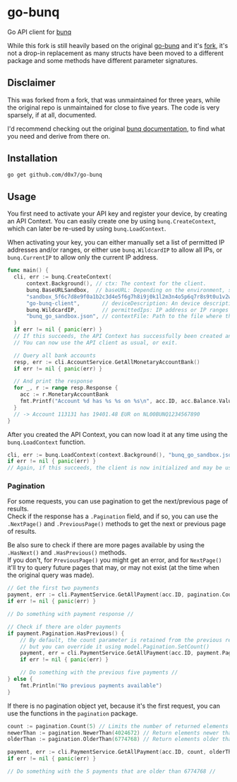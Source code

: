 # go-bunq

Go API client for [bunq](https://doc.bunq.com)

While this fork is still heavily based on the original [go-bunq](https://github.com/OGKevin/go-bunq)
and it's [fork](https://github.com/gjongenelen/go-bunq),
it's not a drop-in replacement as many structs have been moved to a different package
and some methods have different parameter signatures.

## Disclaimer

This was forked from a fork,
that was unmaintained for three years,
while the original repo is unmaintained for close to five years.
The code is very sparsely, if at all, documented.

I'd recommend checking out the original [bunq documentation](https://doc.bunq.com),
to find what you need and derive from there on.

## Installation

```bash
go get github.com/d0x7/go-bunq
```

## Usage

You first need to activate your API key and register your device, by creating an API Context.
You can easily create one by using `bunq.CreateContext`, which can later be re-used by using `bunq.LoadContext`.

When activating your key, you can either manually set a list of
permitted IP addresses and/or ranges, or either use `bunq.WildcardIP` to allow all IPs,
or `bunq.CurrentIP`  to allow only the current IP address.

```go
func main() {
  cli, err := bunq.CreateContext(
      context.Background(), // ctx: The context for the client.
      bunq.BaseURLSandbox,  // baseURL: Depending on the environment, should either be bunq.BaseURLProduction or bunq.BaseURLSandbox.
      "sandbox_5f6c7d8e9f0a1b2c3d4e5f6g7h8i9j0k1l2m3n4o5p6q7r8s9t0u1v2w3x4y5z6a7b8c9d0e1f2", // apiKey: Your API key for accessing the bunq API.
      "go-bunq-client",       // deviceDescription: An device description that shows up in the app, to identify the API key
      bunq.WildcardIP,        // permittedIps: IP address or IP ranges allowed to use this API key. bunq.WildcardIP or bunq.CurrentIP may be used as well.
      "bunq_go_sandbox.json", // contextFile: Path to the file where the API Context will be stored.
  )
  if err != nil { panic(err) }
  // If this succeeds, the API Context has successfully been created and written to file.
  // You can now use the API client as usual, or exit.

  // Query all bank accounts
  resp, err := cli.AccountService.GetAllMonetaryAccountBank()
  if err != nil { panic(err) }

  // And print the response
  for _, r := range resp.Response {
    acc := r.MonetaryAccountBank
    fmt.Printf("Account %d has %s %s on %s\n", acc.ID, acc.Balance.Value, acc.Balance.Currency, acc.GetIBAN())
  }
  // -> Account 113131 has 19401.48 EUR on NL00BUNQ1234567890
}
```

After you created the API Context, you can now load it at any time using the `bunq.LoadContext` function.

```go
cli, err := bunq.LoadContext(context.Background(), "bunq_go_sandbox.json")
if err != nil { panic(err) }
// Again, if this succeeds, the client is now initialized and may be used as usual.
```

### Pagination

For some requests, you can use pagination to get the next/previous page of results.  
Check if the response has a `.Pagination` field,
and if so, you can use the `.NextPage()` and `.PreviousPage()` methods to get the next or previous page of results.

Be also sure to check if there are more pages available by using the `.HasNext()` and `.HasPrevious()` methods.  
If you don't, for `PreviousPage()` you might get an error,
and for `NextPage()` it'll try to query future pages that may,
or may not exist (at the time when the original query was made).

```go
// Get the first two payments
payment, err := cli.PaymentService.GetAllPayment(acc.ID, pagination.Count(2))
if err != nil { panic(err) }

// Do something with payment response //

// Check if there are older payments
if payment.Pagination.HasPrevious() {
    // By default, the count parameter is retained from the previous request,
    // but you can override it using model.Pagination.SetCount()
    payment, err = cli.PaymentService.GetAllPayment(acc.ID, payment.Pagination.SetCount(5).PreviousPage())
    if err != nil { panic(err) }

    // Do something with the previous five payments // 
} else {
    fmt.Println("No previous payments available")
}
```

If there is no pagination object yet, because it's the first request, you can use the functions in the `pagination` package.


```go
count := pagination.Count(5) // Limits the number of returned elements to 5
newerThan := pagination.NewerThan(4024672) // Return elements newer than the given ID
olderThan := pagination.OlderThan(6774768) // Return elements older than the given ID

payment, err := cli.PaymentService.GetAllPayment(acc.ID, count, olderThan)
if err != nil { panic(err) }

// Do something with the 5 payments that are older than 6774768 //
```
